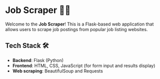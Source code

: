 # Job Scraper 🕵️‍♂️

Welcome to the **Job Scraper**! This is a Flask-based web application that allows users to scrape job postings from popular job listing websites.

## Tech Stack 🛠️
- **Backend**: Flask (Python)
- **Frontend**: HTML, CSS, JavaScript (for form input and results display)
- **Web scraping**: BeautifulSoup and Requests
